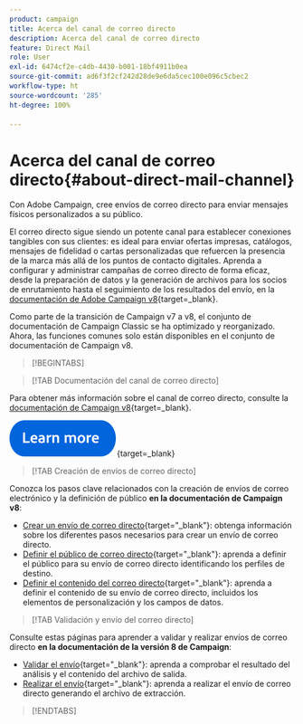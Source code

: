 ```yaml
---
product: campaign
title: Acerca del canal de correo directo
description: Acerca del canal de correo directo
feature: Direct Mail
role: User
exl-id: 6474cf2e-c4db-4430-b001-18bf4911b0ea
source-git-commit: ad6f3f2cf242d28de9e6da5cec100e096c5cbec2
workflow-type: ht
source-wordcount: '285'
ht-degree: 100%

---
```



# Acerca del canal de correo directo{#about-direct-mail-channel}

Con Adobe Campaign, cree envíos de correo directo para enviar mensajes físicos personalizados a su público.

El correo directo sigue siendo un potente canal para establecer conexiones tangibles con sus clientes: es ideal para enviar ofertas impresas, catálogos, mensajes de fidelidad o cartas personalizadas que refuercen la presencia de la marca más allá de los puntos de contacto digitales. Aprenda a configurar y administrar campañas de correo directo de forma eficaz, desde la preparación de datos y la generación de archivos para los socios de enrutamiento hasta el seguimiento de los resultados del envío, en la [documentación de Adobe Campaign v8](https://experienceleague.adobe.com/docs/campaign/campaign-v8/send/direct-mail.html?lang=es){target=_blank}.

Como parte de la transición de Campaign v7 a v8, el conjunto de documentación de Campaign Classic se ha optimizado y reorganizado. Ahora, las funciones comunes solo están disponibles en el conjunto de documentación de Campaign v8.

>[!BEGINTABS]

>[!TAB Documentación del canal de correo directo]

Para obtener más información sobre el canal de correo directo, consulte la [documentación de Campaign v8](https://experienceleague.adobe.com/docs/campaign/campaign-v8/send/direct-mail.html?lang=es){target=_blank}.


[![imagen](../../assets/do-not-localize/learn-more-button.svg)](https://experienceleague.adobe.com/docs/campaign/campaign-v8/send/direct-mail.html?lang=es){target=_blank}


>[!TAB Creación de envíos de correo directo]

Conozca los pasos clave relacionados con la creación de envíos de correo electrónico y la definición de público **en la documentación de Campaign v8**:

* [Crear un envío de correo directo](https://experienceleague.adobe.com/docs/campaign/campaign-v8/send/direct-mail.html?lang=es#creating-a-direct-mail-delivery){target="_blank"}: obtenga información sobre los diferentes pasos necesarios para crear un envío de correo directo.
* [Definir el público de correo directo](https://experienceleague.adobe.com/docs/campaign/campaign-v8/send/direct-mail.html?lang=es#creating-a-direct-mail-delivery#defining-the-direct-mail-audience){target="_blank"}: aprenda a definir el público para su envío de correo directo identificando los perfiles de destino.
* [Definir el contenido del correo directo](https://experienceleague.adobe.com/docs/campaign/campaign-v8/send/direct-mail.html?lang=es#creating-a-direct-mail-delivery#defining-the-direct-mail-content){target="_blank"}: aprenda a definir el contenido de su envío de correo directo, incluidos los elementos de personalización y los campos de datos.

>[!TAB Validación y envío del correo directo]

Consulte estas páginas para aprender a validar y realizar envíos de correo directo **en la documentación de la versión 8 de Campaign**:

* [Validar el envío](https://experienceleague.adobe.com/docs/campaign/campaign-v8/send/direct-mail.html?lang=es#creating-a-direct-mail-delivery#validating){target="_blank"}: aprenda a comprobar el resultado del análisis y el contenido del archivo de salida.
* [Realizar el envío](https://experienceleague.adobe.com/docs/campaign/campaign-v8/send/direct-mail.html?lang=es#creating-a-direct-mail-delivery#start-delivery){target="_blank"}: aprenda a realizar el envío de correo directo generando el archivo de extracción.



>[!ENDTABS]